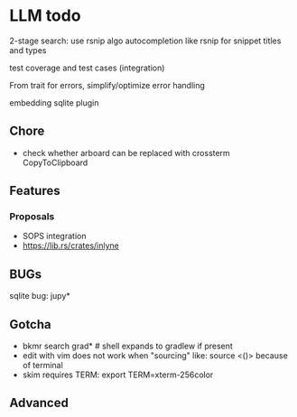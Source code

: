 # LLM todo

2-stage search: use rsnip algo
autocompletion like rsnip for snippet titles and types

test coverage and test cases (integration)

From trait for errors, simplify/optimize error handling

embedding sqlite plugin

## Chore
- check whether arboard can be replaced with crossterm CopyToClipboard

## Features

### Proposals
- SOPS integration
- https://lib.rs/crates/inlyne

## BUGs
sqlite bug: jupy*


## Gotcha
- bkmr search grad*  # shell expands to gradlew if present
- edit with vim does not work when "sourcing" like: source <()> because of terminal
- skim requires TERM: export TERM=xterm-256color


## Advanced

